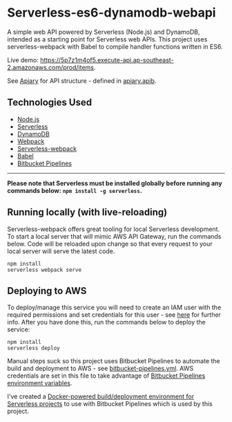 # Serverless-es6-dynamodb-webapi

A simple web API powered by Serverless (Node.js) and DynamoDB, intended as a starting point for Serverless web APIs. This project uses serverless-webpack with Babel to compile handler functions written in ES6.

Live demo: https://5p7z1m4of5.execute-api.ap-southeast-2.amazonaws.com/prod/items.

See [Apiary](http://docs.serverlesses6dynamodbwebapi.apiary.io) for API structure - defined in [apiary.apib](../master/apiary.apib).

## Technologies Used

* [Node.js](https://github.com/nodejs/node)
* [Serverless](https://github.com/serverless/serverless)
* [DynamoDB](https://aws.amazon.com/dynamodb)
* [Webpack](https://github.com/webpack/webpack)
* [Serverless-webpack](https://github.com/elastic-coders/serverless-webpack)
* [Babel](https://github.com/babel/babel)
* [Bitbucket Pipelines](https://bitbucket.org/product/features/pipelines)

---

**Please note that Serverless must be installed globally before running any commands below: `npm install -g serverless`.**

## Running locally (with live-reloading)

Serverless-webpack offers great tooling for local Serverless development. To start a local server that will mimic AWS API Gateway, run the commands below. Code will be reloaded upon change so that every request to your local server will serve the latest code.

```
npm install
serverless webpack serve
```

## Deploying to AWS

To deploy/manage this service you will need to create an IAM user with the required permissions and set credentials for this user - see [here](https://github.com/serverless/serverless/blob/master/docs/02-providers/aws/01-setup.md) for further info. After you have done this, run the commands below to deploy the service:

```
npm install
serverless deploy
```

Manual steps suck so this project uses Bitbucket Pipelines to automate the build and deployment to AWS - see [bitbucket-pipelines.yml](../master/bitbucket-pipelines.yml). AWS credentials are set in this file to take advantage of [Bitbucket Pipelines environment variables](https://confluence.atlassian.com/bitbucket/environment-variables-in-bitbucket-pipelines-794502608.html).

I've created a [Docker-powered build/deployment environment for Serverless projects](https://github.com/jch254/docker-node-serverless) to use with Bitbucket Pipelines which is used by this project.
